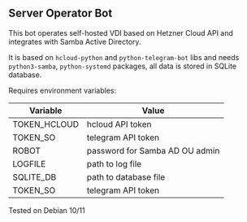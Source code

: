 ## Server Operator Bot

This bot operates self-hosted VDI based on Hetzner Cloud API and integrates with Samba Active Directory.

It is based on `hcloud-python` and `python-telegram-bot` libs and needs `python3-samba`, `python-systemd` packages, all data is stored in SQLite database.

Requires environment variables:

| Variable  | Value |
| ------------- | ------------- |
| TOKEN_HCLOUD  | hcloud API token  |
| TOKEN_SO  | telegram API token  |
| ROBOT  | password for Samba AD OU admin  |
| LOGFILE  | path to log file  |
| SQLITE_DB  | path to database file |
| TOKEN_SO  | telegram API token  |

Tested on Debian 10/11